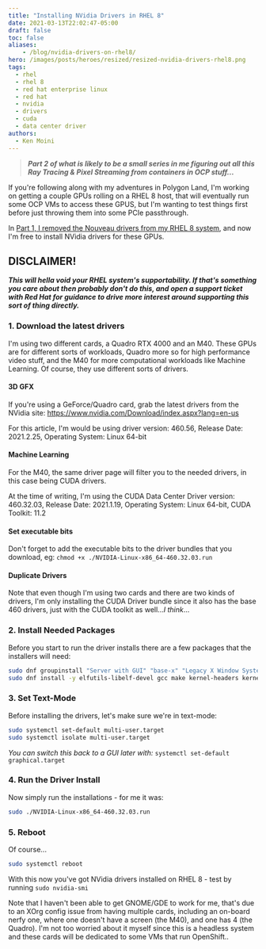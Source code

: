 ```yaml
---
title: "Installing NVidia Drivers in RHEL 8"
date: 2021-03-13T22:02:47-05:00
draft: false
toc: false
aliases:
    - /blog/nvidia-drivers-on-rhel8/
hero: /images/posts/heroes/resized/resized-nvidia-drivers-rhel8.png
tags:
  - rhel
  - rhel 8
  - red hat enterprise linux
  - red hat
  - nvidia
  - drivers
  - cuda
  - data center driver
authors:
  - Ken Moini
---
```


> ***Part 2 of what is likely to be a small series in me figuring out all this Ray Tracing & Pixel Streaming from containers in OCP stuff...***

If you're following along with my adventures in Polygon Land, I'm working on getting a couple GPUs rolling on a RHEL 8 host, that will eventually run some OCP VMs to access these GPUS, but I'm wanting to test things first before just throwing them into some PCIe passthrough.

In [Part 1, I removed the Nouveau drivers from my RHEL 8 system](https://kenmoini.com/blog/disabling-nouveau-drivers-rhel-8/), and now I'm free to install NVidia drivers for these GPUs.

## DISCLAIMER!

***This will hella void your RHEL system's supportability.  If that's something you care about then probably don't do this, and open a support ticket with Red Hat for guidance to drive more interest around supporting this sort of thing directly.***

### 1. Download the latest drivers

I'm using two different cards, a Quadro RTX 4000 and an M40.  These GPUs are for different sorts of workloads, Quadro more so for high performance video stuff, and the M40 for more computational workloads like Machine Learning.  Of course, they use different sorts of drivers.

#### 3D GFX

If you're using a GeForce/Quadro card, grab the latest drivers from the NVidia site: https://www.nvidia.com/Download/index.aspx?lang=en-us

For this article, I'm would be using driver version: 460.56, Release Date: 2021.2.25, Operating System: Linux 64-bit

#### Machine Learning

For the M40, the same driver page will filter you to the needed drivers, in this case being CUDA drivers.

At the time of writing, I'm using the CUDA Data Center Driver version: 460.32.03, Release Date: 2021.1.19, Operating System: Linux 64-bit, CUDA Toolkit: 11.2

#### Set executable bits

Don't forget to add the executable bits to the driver bundles that you download, eg: `chmod +x ./NVIDIA-Linux-x86_64-460.32.03.run`

#### Duplicate Drivers

Note that even though I'm using two cards and there are two kinds of drivers, I'm only installing the CUDA Driver bundle since it also has the base 460 drivers, just with the CUDA toolkit as well...*I think*...

### 2. Install Needed Packages

Before you start to run the driver installs there are a few packages that the installers will need:

```bash
sudo dnf groupinstall "Server with GUI" "base-x" "Legacy X Window System Compatibility" "Development Tools"
sudo dnf install -y elfutils-libelf-devel gcc make kernel-headers kernel-devel acpid libglvnd-glx libglvnd-opengl libglvnd-devel pkgconfig kmod
```

### 3. Set Text-Mode

Before installing the drivers, let's make sure we're in text-mode:

```bash
sudo systemctl set-default multi-user.target
sudo systemctl isolate multi-user.target
```

*You can switch this back to a GUI later with:* `systemctl set-default graphical.target`

### 4. Run the Driver Install

Now simply run the installations - for me it was:

```bash
sudo ./NVIDIA-Linux-x86_64-460.32.03.run
```

### 5. Reboot

Of course...

```bash
sudo systemctl reboot
```

With this now you've got NVidia drivers installed on RHEL 8 - test by running `sudo nvidia-smi`

Note that I haven't been able to get GNOME/GDE to work for me, that's due to an XOrg config issue from having multiple cards, including an on-board nerfy one, where one doesn't have a screen (the M40), and one has 4 (the Quadro).  I'm not too worried about it myself since this is a headless system and these cards will be dedicated to some VMs that run OpenShift..